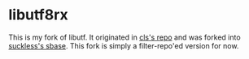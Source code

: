 # libutf8rx

This is my fork of libutf. It originated in [cls's
repo](https://github.com/cls/libutf) and was forked into
[suckless's sbase](https://git.suckless.org/sbase). This
fork is simply a filter-repo'ed version for now.
